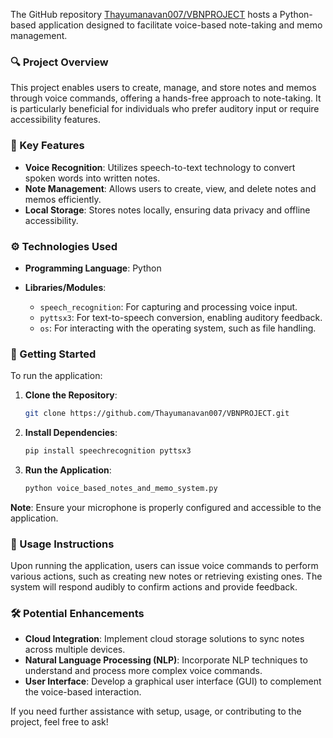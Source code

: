 The GitHub repository [Thayumanavan007/VBNPROJECT](https://github.com/Thayumanavan007/VBNPROJECT.git) hosts a Python-based application designed to facilitate voice-based note-taking and memo management.

### 🔍 Project Overview

This project enables users to create, manage, and store notes and memos through voice commands, offering a hands-free approach to note-taking. It is particularly beneficial for individuals who prefer auditory input or require accessibility features.

### 🧠 Key Features

* **Voice Recognition**: Utilizes speech-to-text technology to convert spoken words into written notes.
* **Note Management**: Allows users to create, view, and delete notes and memos efficiently.
* **Local Storage**: Stores notes locally, ensuring data privacy and offline accessibility.

### ⚙️ Technologies Used

* **Programming Language**: Python
* **Libraries/Modules**:

  * `speech_recognition`: For capturing and processing voice input.
  * `pyttsx3`: For text-to-speech conversion, enabling auditory feedback.
  * `os`: For interacting with the operating system, such as file handling.

### 🚀 Getting Started

To run the application:

1. **Clone the Repository**:

   ```bash
   git clone https://github.com/Thayumanavan007/VBNPROJECT.git
   ```



2. **Install Dependencies**:

   ```bash
   pip install speechrecognition pyttsx3
   ```



3. **Run the Application**:

   ```bash
   python voice_based_notes_and_memo_system.py
   ```



**Note**: Ensure your microphone is properly configured and accessible to the application.

### 📄 Usage Instructions

Upon running the application, users can issue voice commands to perform various actions, such as creating new notes or retrieving existing ones. The system will respond audibly to confirm actions and provide feedback.

### 🛠️ Potential Enhancements

* **Cloud Integration**: Implement cloud storage solutions to sync notes across multiple devices.
* **Natural Language Processing (NLP)**: Incorporate NLP techniques to understand and process more complex voice commands.
* **User Interface**: Develop a graphical user interface (GUI) to complement the voice-based interaction.

If you need further assistance with setup, usage, or contributing to the project, feel free to ask!
